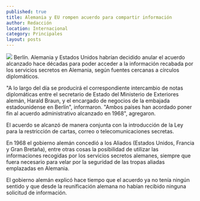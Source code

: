 ```yaml
---
published: true
title: Alemania y EU rompen acuerdo para compartir información
author: Redacción
location: Internacional
category: Principales
layout: posts
---
```


![](http://i.imgur.com/I4UXHAFm.jpg)
Berlín. Alemania y Estados Unidos habrían decidido anular el acuerdo alcanzado hace décadas para poder acceder a la información recabada por los servicios secretos en Alemania, según fuentes cercanas a círculos diplomáticos.

"A lo largo del día se producirá el correspondiente intercambio de notas diplomáticas entre el secretario de Estado del Ministerio de Exteriores alemán, Harald Braun, y el encargado de negocios de la embajada estadounidense en Berlín", informaron. "Ambos países han acordado poner fin al acuerdo administrativo alcanzado en 1968", agregaron.

El acuerdo se alcanzó de manera conjunta con la introducción de la Ley para la restricción de cartas, correo o telecomunicaciones secretas.

En 1968 el gobierno alemán concedió a los Aliados (Estados Unidos, Francia y Gran Bretaña), entre otras cosas la posibilidad de utilizar las informaciones recogidas por los servicios secretos alemanes, siempre que fuera necesario para velar por la seguridad de las tropas aliadas emplazadas en Alemania.

El gobierno alemán explicó hace tiempo que el acuerdo ya no tenía ningún sentido y que desde la reunificación alemana no habían recibido ninguna solicitud de información.
